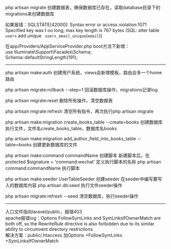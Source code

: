php artisan migrate     创建数据表，确保数据库已存在，读取database目录下的migrations来创建数据库

如果报错：SQLSTATE[42000]: Syntax error or access violation:1071 Specified key was t
oo long; max key length is 767 bytes (SQL: alter table `users` add unique `
users_email_unique`(`email`))

在app/Providers/AppServiceProvider.php
boot方法下新增：   
use Illuminate\Support\Facades\Schema;   
Schema::defaultStringLength(191);

-----------------------------------------------------------------------------------------------
php artisan make:auth   创建用户系统，views会新增模板，路由会多一个home路由

php artisan migrate:rollback --step=1    回滚数据库操作，migrations记录log

php artisan migrate:reset   删除所有操作，清空数据表

php artisan migrate:refresh   清空所有指令，再次执行php artisan migrate

php artisan make:migration create_books_table --create=books    创建数据库执行文件，文件名create_books_table，数据库名books

php artisan make:migration add_author_field_into_books_table --table=books     创建更新数据库的文件

php artisan make:command commandName    创建脚本
新建脚本后，在  protected $signature = 'command:wechat' 定义执行脚本的名称
php artisan command:commandName     执行脚本

php artisan make:seeder UserTableSeeder 创建seeder
在seeder中编写要写入的数据库内容
php artisan db:seed         执行文件seeder操作

php artisan migrate:refresh --seed      清空数据库，执行seeder操作


-----------------------------------------------------------------------------------------------
入口文件指向laravel/public，报错403      
apache报错log：Options FollowSymLinks and SymLinksIfOwnerMatch are both off, so the RewriteRule directive is also forbidden due to its similar ability to circumvent directory restrictions      
解决方案：public/.htaccess   加Options +FollowSymLinks +SymLinksIfOwnerMatch
